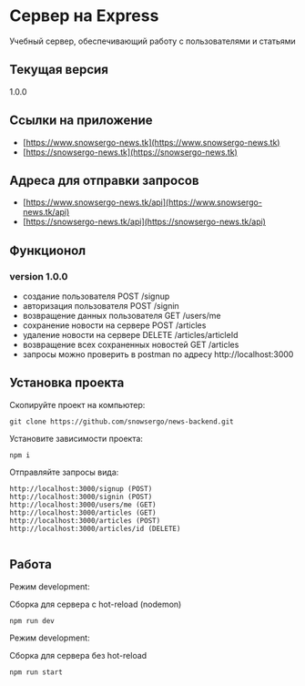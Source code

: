 # Сервер на Express
Учебный сервер,  обеспечивающий работу с пользователями и статьями

## Текущая версия
1.0.0

## Ссылки на приложение
- [https://www.snowsergo-news.tk](https://www.snowsergo-news.tk)
- [https://snowsergo-news.tk](https://snowsergo-news.tk)

## Адреса для отправки запросов
- [https://www.snowsergo-news.tk/api](https://www.snowsergo-news.tk/api)
- [https://snowsergo-news.tk/api](https://snowsergo-news.tk/api)

## Функционол

### version 1.0.0
- создание пользователя POST /signup
- авторизация пользователя POST /signin
- возвращение данных пользователя GET /users/me
- сохранение новости на сервере POST /articles
- удаление новости на сервере DELETE /articles/articleId
- возвращение всех сохраненных новостей GET /articles
- запросы можно проверить в postman по адресу http://localhost:3000

## Установка проекта

Скопируйте проект на компьютер:

```
git clone https://github.com/snowsergo/news-backend.git
```

Установите зависимости проекта:

```
npm i
```

Отправляйте запросы вида:

```
http://localhost:3000/signup (POST)
http://localhost:3000/signin (POST)
http://localhost:3000/users/me (GET)
http://localhost:3000/articles (GET)
http://localhost:3000/articles (POST)
http://localhost:3000/articles/id (DELETE)


```

## Работа

Режим development:

Сборка для сервера c hot-reload (nodemon)

```
npm run dev
```

Режим development:

Сборка для сервера без hot-reload

```
npm run start
```
